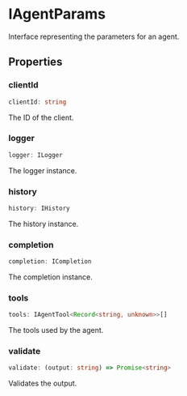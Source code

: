 # IAgentParams

Interface representing the parameters for an agent.

## Properties

### clientId

```ts
clientId: string
```

The ID of the client.

### logger

```ts
logger: ILogger
```

The logger instance.

### history

```ts
history: IHistory
```

The history instance.

### completion

```ts
completion: ICompletion
```

The completion instance.

### tools

```ts
tools: IAgentTool<Record<string, unknown>>[]
```

The tools used by the agent.

### validate

```ts
validate: (output: string) => Promise<string>
```

Validates the output.
